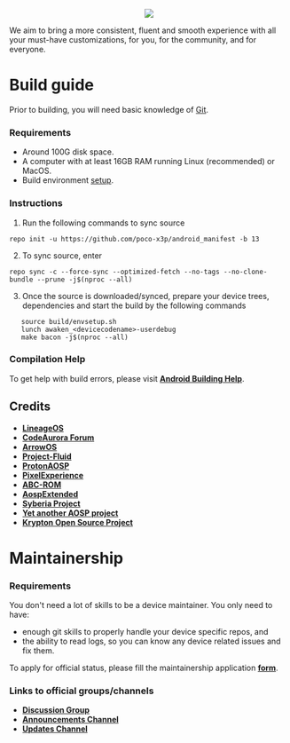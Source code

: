 <p align="center">
  <img src="https://i.imgur.com/lyJkVeK.png"/>
</p>

We aim to bring a more consistent, fluent and smooth experience with all your must-have customizations, for you, for the community, and for everyone.

# Build guide

Prior to building, you will need basic knowledge of [Git](https://www.atlassian.com/git/tutorials/atlassian-git-cheatsheet).

### Requirements
- Around 100G disk space.
- A computer with at least 16GB RAM running Linux (recommended) or MacOS.
- Build environment [setup](https://github.com/akhilnarang/scripts). 

### Instructions
1. Run the following commands to sync source

```
repo init -u https://github.com/poco-x3p/android_manifest -b 13
```
2. To sync source, enter

```
repo sync -c --force-sync --optimized-fetch --no-tags --no-clone-bundle --prune -j$(nproc --all)
```

3. Once the source is downloaded/synced, prepare your device trees, dependencies and start the build by the following commands

```
   source build/envsetup.sh
   lunch awaken_<devicecodename>-userdebug
   make bacon -j$(nproc --all)
```

### Compilation Help
To get help with build errors, please visit [**Android Building Help**](https://t.me/AndroidBuildingHelp).

## Credits

 * [**LineageOS**](https://github.com/LineageOS)
 * [**CodeAurora Forum**](https://source.codeaurora.org/quic/la)
 * [**ArrowOS**](https://github.com/ArrowOS)
 * [**Project-Fluid**](https://github.com/Project-Fluid)
 * [**ProtonAOSP**](https://github.com/ProtonAOSP)
 * [**PixelExperience**](https://github.com/PixelExperience)
 * [**ABC-ROM**](https://github.com/ezio84)
 * [**AospExtended**](https://github.com/AospExtended)
 * [**Syberia Project**](https://github.com/syberia-project)
 * [**Yet another AOSP project**](https://github.com/Yaap)
 * [**Krypton Open Source Project**](https://github.com/Aosp-Krypton)

# Maintainership

### Requirements
You don't need a lot of skills to be a device maintainer. You only need to have:
- enough git skills to properly handle your device specific repos, and
- the ability to read logs, so you can know any device related issues and fix them.

To apply for official status, please fill the maintainership application [**form**](https://github.com/Project-Awaken/official_devices).

### Links to official groups/channels
- [**Discussion Group**](https://t.me/AwakenOSChat)
- [**Announcements Channel**](https://t.me/AwakenOSNews)
- [**Updates Channel**](https://t.me/AwakenOSUpdates)
